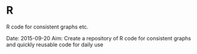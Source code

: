 # R
R code for consistent graphs etc.

Date: 2015-09-20
Aim: Create a repository of R code for consistent graphs and quickly reusable code for daily use
